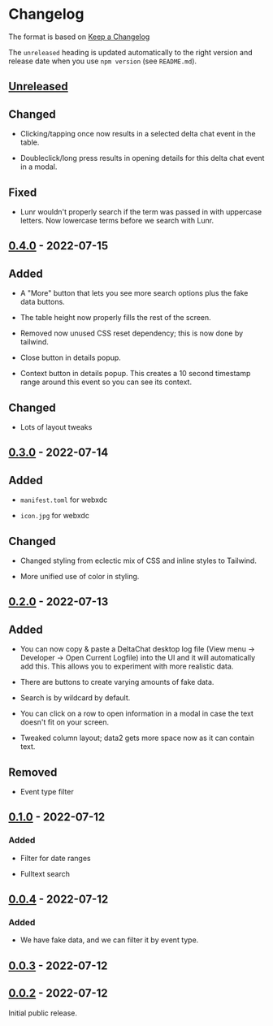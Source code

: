 # Changelog

The format is based on [Keep a Changelog](http://keepachangelog.com/en/1.0.0/)

The `unreleased` heading is updated automatically to the right version and
release date when you use `npm version` (see `README.md`).

## [Unreleased]

## Changed

- Clicking/tapping once now results in a selected delta chat event in the
  table.

- Doubleclick/long press results in opening details for this delta chat event
  in a modal.

## Fixed

- Lunr wouldn't properly search if the term was passed in with uppercase
  letters. Now lowercase terms before we search with Lunr.

## [0.4.0][] - 2022-07-15

## Added

- A "More" button that lets you see more search options plus the fake data
  buttons.

- The table height now properly fills the rest of the screen.

- Removed now unused CSS reset dependency; this is now done by tailwind.

- Close button in details popup.

- Context button in details popup. This creates a 10 second timestamp range
  around this event so you can see its context.

## Changed

- Lots of layout tweaks

## [0.3.0][] - 2022-07-14

## Added

- `manifest.toml` for webxdc

- `icon.jpg` for webxdc

## Changed

- Changed styling from eclectic mix of CSS and inline styles to Tailwind.

- More unified use of color in styling.

## [0.2.0][] - 2022-07-13

## Added

- You can now copy & paste a DeltaChat desktop log file (View menu -> Developer
  -> Open Current Logfile) into the UI and it will automatically add this. This
  allows you to experiment with more realistic data.

- There are buttons to create varying amounts of fake data.

- Search is by wildcard by default.

- You can click on a row to open information in a modal in case the text
  doesn't fit on your screen.

- Tweaked column layout; data2 gets more space now as it can contain text.

## Removed

- Event type filter

## [0.1.0][] - 2022-07-12

### Added

- Filter for date ranges

- Fulltext search

## [0.0.4][] - 2022-07-12

### Added

- We have fake data, and we can filter it by event type.

## [0.0.3][] - 2022-07-12

## [0.0.2][] - 2022-07-12

Initial public release.

[unreleased]: https://github.com/webxdc/debuglog/compare/v0.0.3...HEAD
[0.0.3]: https://github.com/webxdc/debuglog/compare/v0.0.2...v0.0.3
[0.0.2]: https://github.com/webxdc/debuglog/tree/v0.0.2
[unreleased]: https://github.com/webxdc/debuglog/compare/v0.0.4...HEAD
[0.0.4]: https://github.com/webxdc/debuglog/tree/v0.0.4
[unreleased]: https://github.com/webxdc/debuglog/compare/v0.1.0...HEAD
[0.1.0]: https://github.com/webxdc/debuglog/tree/v0.1.0
[unreleased]: https://github.com/webxdc/debuglog/compare/v0.2.0...HEAD
[0.2.0]: https://github.com/webxdc/debuglog/tree/v0.2.0
[unreleased]: https://github.com/webxdc/debuglog/compare/v0.3.0...HEAD
[0.3.0]: https://github.com/webxdc/debuglog/tree/v0.3.0
[unreleased]: https://github.com/webxdc/debuglog/compare/v0.4.0...HEAD
[0.4.0]: https://github.com/webxdc/debuglog/tree/v0.4.0
